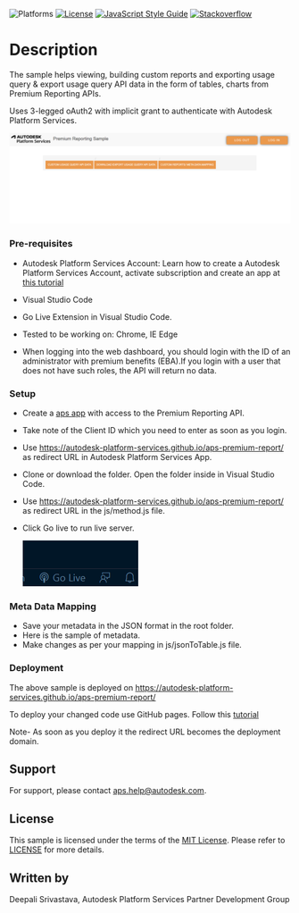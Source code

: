 ![Platforms](https://img.shields.io/badge/platform-windows%20%7C%20osx%20%7C%20linux-lightgray.svg)
[![License](http://img.shields.io/:license-mit-blue.svg)](http://opensource.org/licenses/MIT)
[![JavaScript Style Guide](https://img.shields.io/badge/code_style-standard-brightgreen.svg)](https://standardjs.com)
[![Stackoverflow](https://img.shields.io/badge/ask-stackoverflow-yellow.svg)](https://stackoverflow.com/questions/ask?tags=%5bautodesk-platform-services)

# Description

The sample helps viewing, building custom reports and exporting usage query & export usage query API data in the form of tables, charts from Premium Reporting APIs.

Uses 3-legged oAuth2 with implicit grant to authenticate with Autodesk Platform Services.

![1663190060688](thumbnail.PNG)

### Pre-requisites

- Autodesk Platform Services Account: Learn how to create a Autodesk Platform Services Account, activate subscription and create an app at [this tutorial](http://learnaps.autodesk.io/#/account/)

- Visual Studio Code

- Go Live Extension in Visual Studio Code.

- Tested to be working on: Chrome, IE Edge

- When logging into the web dashboard, you should login with the ID of an administrator with premium benefits (EBA).If you login with a user that does not have such roles, the API will return no data.

### Setup

- Create a [aps app](https://learnaps.autodesk.io/#/account/?id=create-an-app) with access to the Premium Reporting API.

- Take note of the Client ID which you need to enter as soon as you login.

- Use https://autodesk-platform-services.github.io/aps-premium-report/ as redirect URL in Autodesk Platform Services App.

- Clone or download the folder. Open the folder inside in Visual Studio Code.

- Use https://autodesk-platform-services.github.io/aps-premium-report/ as redirect URL in the js/method.js file.

- Click Go live to run live server.

  ![1663191439013](golive.png)

### Meta Data Mapping

- Save your metadata in the JSON format in the root folder.
- Here is the sample of metadata.
- Make changes as per your mapping in js/jsonToTable.js file.

### Deployment

The above sample is deployed on https://autodesk-platform-services.github.io/aps-premium-report/

To deploy your changed code use GitHub pages. Follow this [tutorial](https://www.youtube.com/watch?v=SKXkC4SqtRk)

Note- As soon as you deploy it the redirect URL becomes the deployment domain.

## Support

For support, please contact aps.help@autodesk.com.

## License

This sample is licensed under the terms of the [MIT License](https://tldrlegal.com/license/mit-license).
Please refer to [LICENSE](LICENSE) for more details.

## Written by

Deepali Srivastava, Autodesk Platform Services Partner Development Group
